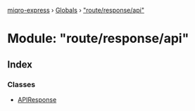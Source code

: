 [miqro-express](../README.md) › [Globals](../globals.md) › ["route/response/api"](_route_response_api_.md)

# Module: "route/response/api"

## Index

### Classes

* [APIResponse](../classes/_route_response_api_.apiresponse.md)
